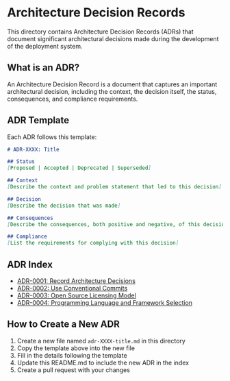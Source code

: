# Architecture Decision Records

This directory contains Architecture Decision Records (ADRs) that document significant architectural decisions made during the development of the deployment system.

## What is an ADR?

An Architecture Decision Record is a document that captures an important architectural decision, including the context, the decision itself, the status, consequences, and compliance requirements.

## ADR Template

Each ADR follows this template:

```markdown
# ADR-XXXX: Title

## Status
[Proposed | Accepted | Deprecated | Superseded]

## Context
[Describe the context and problem statement that led to this decision]

## Decision
[Describe the decision that was made]

## Consequences
[Describe the consequences, both positive and negative, of this decision]

## Compliance
[List the requirements for complying with this decision]
```

## ADR Index

- [ADR-0001: Record Architecture Decisions](adr-0001-record-architecture-decisions.md)
- [ADR-0002: Use Conventional Commits](adr-0002-conventional-commits.md)
- [ADR-0003: Open Source Licensing Model](adr-0003-open-source-license.md)
- [ADR-0004: Programming Language and Framework Selection](adr-0004-programming-language-and-framework.md)

## How to Create a New ADR

1. Create a new file named `adr-XXXX-title.md` in this directory
2. Copy the template above into the new file
3. Fill in the details following the template
4. Update this README.md to include the new ADR in the index
5. Create a pull request with your changes 